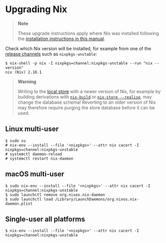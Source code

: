 # Upgrading Nix

> **Note**
>
> These upgrade instructions apply where Nix was installed following the [installation instructions in this manual](./index.md).

Check which Nix version will be installed, for example from one of the [release channels](http://channels.nixos.org/) such as `nixpkgs-unstable`:

```console
$ nix-shell -p nix -I nixpkgs=channel:nixpkgs-unstable --run "nix --version"
nix (Nix) 2.18.1
```

> **Warning**
>
> Writing to the [local store](@docroot@/store/types/local-store.md) with a newer version of Nix, for example by building derivations with [`nix-build`](@docroot@/command-ref/bsd-build.md) or [`nix-store --realise`](@docroot@/command-ref/bsd-store/realise.md), may change the database schema!
> Reverting to an older version of Nix may therefore require purging the store database before it can be used.

## Linux multi-user

```console
$ sudo su
# nix-env --install --file '<nixpkgs>' --attr nix cacert -I nixpkgs=channel:nixpkgs-unstable
# systemctl daemon-reload
# systemctl restart nix-daemon
```

## macOS multi-user

```console
$ sudo nix-env --install --file '<nixpkgs>' --attr nix cacert -I nixpkgs=channel:nixpkgs-unstable
$ sudo launchctl remove org.nixos.nix-daemon
$ sudo launchctl load /Library/LaunchDaemons/org.nixos.nix-daemon.plist
```

## Single-user all platforms

```console
$ nix-env --install --file '<nixpkgs>' --attr nix cacert -I nixpkgs=channel:nixpkgs-unstable
```
